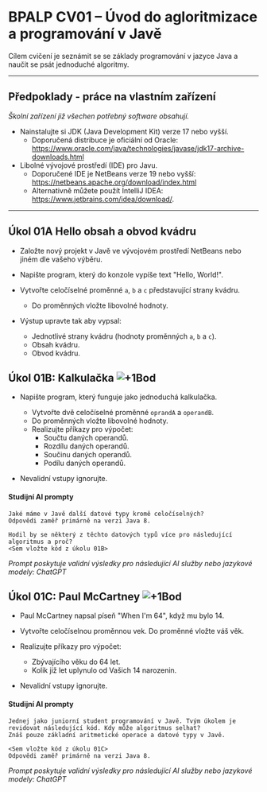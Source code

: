 # BPALP CV01 – Úvod do agloritmizace a programování v Javě

Cílem cvičení je seznámit se se základy programování v jazyce Java a naučit se psát jednoduché algoritmy.

---

## Předpoklady - práce na vlastním zařízení

_Školní zařízení již všechen potřebný software obsahují._

- Nainstalujte si JDK (Java Development Kit) verze 17 nebo vyšší.
  - Doporučená distribuce je oficiální od Oracle: https://www.oracle.com/java/technologies/javase/jdk17-archive-downloads.html
- Libolné vývojové prostředí (IDE) pro Javu.
  - Doporučené IDE je NetBeans verze 19 nebo vyšší: https://netbeans.apache.org/download/index.html
  - Alternativně můžete použít IntelliJ IDEA: https://www.jetbrains.com/idea/download/.

---

## Úkol 01A Hello obsah a obvod kvádru

- Založte nový projekt v Javě ve vývojovém prostředí NetBeans nebo jiném dle vašeho výběru.
- Napište program, který do konzole vypíše text "Hello, World!".


- Vytvořte celočíselné proměnné `a`, `b` a `c` představující strany kvádru. 
  - Do proměnných vložte libovolné hodnoty.
- Výstup upravte tak aby vypsal:
  - Jednotlivé strany kvádru (hodnoty proměnných `a`, `b` a `c`).
  - Obsah kvádru.
  - Obvod kvádru.

## Úkol 01B: Kalkulačka ![+1Bod](https://img.shields.io/badge/+1Bod-yellow)

- Napište program, který funguje jako jednoduchá kalkulačka.
  - Vytvořte dvě celočíselné proměnné `oprandA` a `operandB`. 
  - Do proměnných vložte libovolné hodnoty.
  - Realizujte příkazy pro výpočet:
    - Součtu daných operandů.
    - Rozdílu daných operandů.
    - Součinu daných operandů.
    - Podílu daných operandů.

- Nevalidní vstupy ignorujte.

#### Studijní AI prompty

```llm-ai-prompt
Jaké máme v Javě další datové typy kromě celočíselných?
Odpovědi zaměř primárně na verzi Java 8.
```

```llm-ai-prompt
Hodil by se některý z těchto datových typů více pro následující algoritmus a proč?
<Sem vložte kód z úkolu 01B>
```
_Prompt poskytuje validní výsledky pro následující AI služby nebo jazykové modely: ChatGPT_

## Úkol 01C: Paul McCartney ![+1Bod](https://img.shields.io/badge/+1Bod-yellow)

- Paul McCartney napsal píseň "When I'm 64", když mu bylo 14.
- Vytvořte celočíselnou proměnnou vek. Do proměnné vložte váš věk.
- Realizujte příkazy pro výpočet:
  - Zbývajícího věku do 64 let.
  - Kolik již let uplynulo od Vašich 14 narozenin.

- Nevalidní vstupy ignorujte.

#### Studijní AI prompty

```llm-ai-prompt
Jednej jako juniorní student programování v Javě. Tvým úkolem je revidovat následující kód. Kdy může algoritmus selhat?
Znáš pouze základní aritmetické operace a datové typy v Javě.

<Sem vložte kód z úkolu 01C>
Odpovědi zaměř primárně na verzi Java 8.
```

_Prompt poskytuje validní výsledky pro následující AI služby nebo jazykové modely: ChatGPT_
